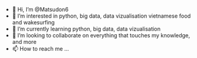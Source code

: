 - 👋 Hi, I’m @Matsudon6
- 👀 I’m interested in python, big data, data vizualisation vietnamese food and wakesurfing
- 🌱 I’m currently learning python, big data, data vizualisation
- 💞️ I’m looking to collaborate on everything that touches my knowledge, and more
- 📫 How to reach me ...

<!---
Matsudon6/Matsudon6 is a ✨ special ✨ repository because its `README.md` (this file) appears on your GitHub profile.
You can click the Preview link to take a look at your changes.
--->
